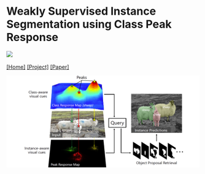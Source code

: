 # Weakly Supervised Instance Segmentation using Class Peak Response
[![](https://img.shields.io/badge/pytorch-coming-blue.svg)](https://github.com/ZhouYanzhao/PRM/tree/pytorch)

[[Home]](http://yzhou.work) [[Project]](http://yzhou.work/PRM) [[Paper]](#)

![illustration](illustration.png)
